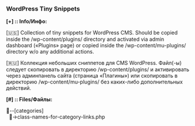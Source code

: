### WordPress Tiny Snippets

<strong>[+] :: Info/Инфо:</strong>

[🇺🇸] Collection of tiny snippets for WordPress CMS. Should be copied inside the /wp-content/plugins/ directory and activated via admin dashboard («Plugins» page) or copied inside the /wp-content/mu-plugins/ directory w/o any additional actions.

[🇷🇺] Коллекция небольших сниппетов для CMS WordPress. Файл(-ы) следует скопировать в директорию /wp-content/plugins/ и активировать через админпанель сайта (страница «Плагины») или скопировать в директорию /wp-content/mu-plugins/ без каких-либо дополнительных действий.


<strong>[#] :: Files/Файлы:</strong>

📁--[categories]<br />
&nbsp;&nbsp;📄->class-names-for-category-links.php


